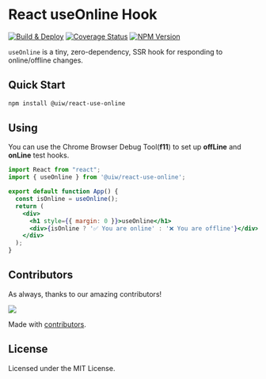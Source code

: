 React useOnline Hook
===

[![Build & Deploy](https://github.com/uiwjs/react-use-online/actions/workflows/ci.yml/badge.svg)](https://github.com/uiwjs/react-use-online/actions/workflows/ci.yml)
[![Coverage Status](https://uiwjs.github.io/react-use-online/badges.svg)](https://uiwjs.github.io/react-use-online/coverage/lcov-report/)
[![NPM Version](https://img.shields.io/npm/v/@uiw/react-use-online.svg)](https://www.npmjs.com/package/@uiw/react-use-online)

`useOnline` is a tiny, zero-dependency, SSR hook for responding to online/offline changes.

## Quick Start

```bash
npm install @uiw/react-use-online
```

## Using

You can use the Chrome Browser Debug Tool(**f11**) to set up **offLine** and **onLine** test hooks.

```jsx mdx:preview
import React from "react";
import { useOnline } from '@uiw/react-use-online';

export default function App() {
  const isOnline = useOnline();
  return (
    <div>
      <h1 style={{ margin: 0 }}>useOnline</h1>
      <div>{isOnline ? '✅ You are online' : '❌ You are offline'}</div>
    </div>
  );
}
```

## Contributors

As always, thanks to our amazing contributors!

<a href="https://github.com/uiwjs/react-use-online/graphs/contributors">
  <img src="https://uiwjs.github.io/react-use-online/CONTRIBUTORS.svg" />
</a>

Made with [contributors](https://github.com/jaywcjlove/github-action-contributors).

## License

Licensed under the MIT License.